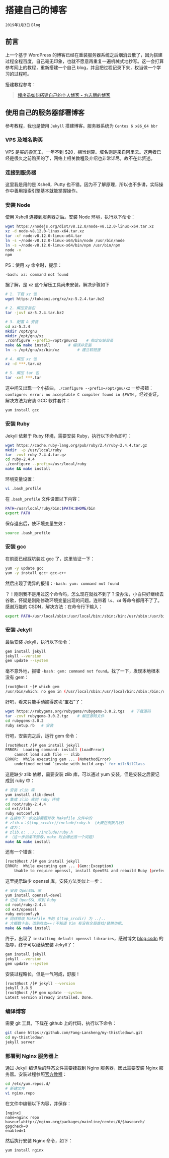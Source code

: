 # 搭建自己的博客

`2019年1月3日` `Blog`

## 前言

上一个基于 WordPress 的博客已经在重装服务器系统之后烟消云散了，因为搭建过程全程百度，自己毫无印象，也就不愿意再重复一遍机械式地抄写。这一会打算参考网上的教程，重新搭建一个自己 blog，并且把过程记录下来，权当做一个学习的过程吧。

搭建教程参考：

> [程序员如何搭建自己的个人博客 - 方志朋的博客](https://www.fangzhipeng.com/life/2018/10/14/how-to-build-blog/)

## 使用自己的服务器部署博客

参考教程，我也是使用 `Jekyll` 搭建博客。服务器系统为 `Centos 6 x86_64 bbr `

### VPS 及域名购买

VPS 是买的搬瓦工，一年不到 $20，相当划算。域名则是来自阿里云。这两者已经是很久之前购买的了，网络上相关教程及介绍也非常详尽，故不在此赘述。

### 连接到服务器

这里我是用的是 Xshell，Putty 也不错。因为不了解原理，所以也不多讲，实际操作中善用搜索引擎基本就能掌握操作。

### 安装 Node

使用 Xshell 连接到服务器之后。安装 Node 环境，执行以下命令：

```bash
wget https://nodejs.org/dist/v8.12.0/node-v8.12.0-linux-x64.tar.xz
xz -d node-v8.12.0-linux-x64.tar.xz
tar -xf node-v8.12.0-linux-x64.tar
ln -s ~/node-v8.12.0-linux-x64/bin/node /usr/bin/node
ln -s ~/node-v8.12.0-linux-x64/bin/npm /usr/bin/npm
node -v
npm
```

PS：使用 `xy` 命令时，提示：

```bash
-bash: xz: command not found
```

据了解，是 xz 这个解压工具尚未安装，解决步骤如下

```bash
# 1. 下载 xz 包
wget https://tukaani.org/xz/xz-5.2.4.tar.bz2

# 2. 解压安装包
tar -jxvf xz-5.2.4.tar.bz2

# 3. 配置 & 安装
cd xz-5.2.4
mkdir /opt/gnu
mkdir /opt/gnu/xz
./configure --prefix=/opt/gnu/xz	# 指定安装目录
make && make install		# 编译并安装
ln -s /opt/gnu/xz/bin/xz		# 建立软链接

# 4. 解压 xz 包
xz -d ***.tar.xz

# 5. 解压 tar 包
tar -xvf ***.tar
```

这中间又出现一个小插曲，`./configure --prefix=/opt/gnu/xz` 一步报错：`configure: error: no acceptable C compiler found in $PATH` ，经过查证，解决方法为安装 GCC 软件套件：

```bash
yum install gcc
```

### 安装 Ruby

Jekyll 依赖于 Ruby 环境，需要安装 Ruby，执行以下命令即可：

```bash
wget https://cache.ruby-lang.org/pub/ruby/2.4/ruby-2.4.4.tar.gz
mkdir  -p /usr/local/ruby
tar -zxvf ruby-2.4.4.tar.gz 
cd ruby-2.4.4
./configure --prefix=/usr/local/ruby
make && make install
```

环境变量设置：

```bash
vi .bash_profile
```

在 `.bash_profile` 文件设置以下内容：

```bash
PATH=/usr/local/ruby/bin:$PATH:$HOME/bin
export PATH
```

保存退出后，使环境变量生效：

```bash
source .bash_profile
```

### 安装 gcc

在前面已经踩坑装过 gcc 了，这里验证一下：

```bash
yum -y update gcc
yum -y install gcc+ gcc-c++
```

然后出现了诡异的报错：`-bash: yum: command not found`

？！刚刚我不是用过这个命令吗，怎么现在就找不到了？没办法，小白只好继续去谷歌，怀疑是刚刚修改环境变量出现的问题。连带着 `ls`、`cd` 等命令都用不了了。感谢万能的 CSDN，解决方法：在命令行下输入：

```bash
export PATH=/usr/local/sbin:/usr/local/bin:/sbin:/bin:/usr/sbin:/usr/bin:/root/bin
```

### 安装 Jekyll

最后安装 Jekyll，执行以下命令：

```bash
gem install jekyll
jekyll --version
gem update --system
```

毫不意外地，报错 `-bash: gem: command not found`。找了一下，发现本地根本没有 gem：

```bash
[root@host ~]# which gem
/usr/bin/which: no gem in (/usr/local/sbin:/usr/local/bin:/sbin:/bin:/usr/sbin:/usr/bin:/root/bin)
```

好吧，看来只能手动摘得这块“宝石”了：

```bash
wget https://rubygems.org/rubygems/rubygems-3.0.2.tgz	# 下载源码
tar -zxvf rubygems-3.0.2.tgz	# 解压源码文件
cd rubygems-3.0.2
ruby setup.rb	# 安装
```

行吧，安装完之后，运行 gem 命令：

```bash
[root@host /]# gem install jekyll
ERROR:  Loading command: install (LoadError)
	cannot load such file -- zlib
ERROR:  While executing gem ... (NoMethodError)
    undefined method `invoke_with_build_args' for nil:NilClass
```

这是缺少 zlib 依赖，需要安装 zlib 库，可以通过 yum 安装，但是安装之后要记成到 ruby 中：

```bash
# 安装 zlib 库
yum install zlib-devel
# 集成 zlib 库到 ruby 环境
cd root/ruby-2.4.4
cd ext/zlib
ruby extconf.rb
# 在操作下一步之前需要修改 Makefile 文件中的 
# zlib.o：$(top_srcdir)/include/ruby.h （大概在倒数几行）
# 改为：
# zlib.o: ../../include/ruby.h
# （这一步如果不修改，make 时会爆出另一个问题）
make && make install
```

还有一个错误：

```bash
[root@host /]# gem install jekyll
ERROR:  While executing gem ... (Gem::Exception)
    Unable to require openssl, install OpenSSL and rebuild Ruby (preferred) or use non-HTTPS sources
```

这里提示缺少 openssl 库，安装方法类似上一步：

```bash
# 安装 OpenSSL 库
yum install openssl-devel
# 记成 OpenSSL 库到 Ruby
cd root/ruby-2.4.4
cd ext/openssl
ruby extconf.yb
# 同样修改 Makefile 中的 $(top_srcdir) 为 ../..
# 大概数十处，改到吐血==！不知道 Vim 有没有全局查找/替换功能…
make && make install
```

终于，出现了 `installing default openssl libraries`，感谢博文 [blog.csdn](https://blog.csdn.net/feinifi/article/details/78251486) 的指导，终于可以继续安装 Jekyll了：

```bash
gem install jekyll
jekyll --version
gem update --system
```

安装过程略长，但是一气呵成，舒服！

```bash
[root@host /]# jekyll --version
jekyll 3.8.5
[root@host /]# gem update --system
Latest version already installed. Done.
```

### 编译博客

需要 git 工具，下载在 github 上的代码，执行以下命令：

```bash
git clone https://github.com/Fang-Lansheng/my-thistledown.git
cd my-thistledown
jekyll server
```

### 部署到 Nginx 服务器上

通过 Jekyll 编译后的静态文件需要挂载到 Nginx 服务器，因此需要安装 Nginx 服务器。安装过程参照[官方教程](http://nginx.org/en/linux_packages.html#mainline)：

```bash
cd /etc/yum.repos.d/
# 新建文件
vi nginx.repo
```

在文件中编辑以下内容，并保存：

```
[nginx]
name=nginx repo
baseurl=http://nginx.org/packages/mainline/centos/6/$basearch/
gpgcheck=0
enabled=1
```

然后执行安装 Nginx 命令，如下：

```bash
yum install nginx
```

